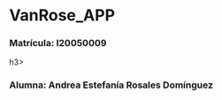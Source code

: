 # VanRose_APP
 <h3>Matrícula: I20050009</h3>h3>
<h3>Alumna: Andrea Estefanía Rosales Domínguez</h3>

